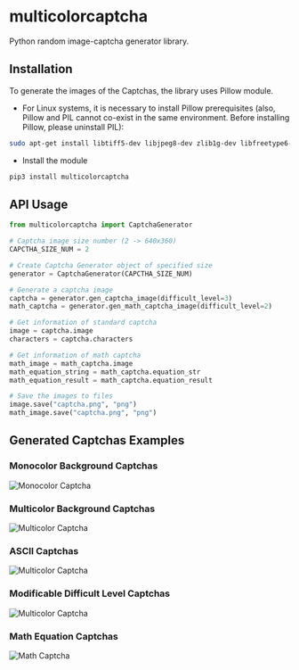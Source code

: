 # multicolorcaptcha
Python random image-captcha generator library.

## Installation
To generate the images of the Captchas, the library uses Pillow module.
- For Linux systems, it is necessary to install Pillow prerequisites (also, Pillow and PIL cannot co-exist in the same environment. Before installing Pillow, please uninstall PIL):
```bash
sudo apt-get install libtiff5-dev libjpeg8-dev zlib1g-dev libfreetype6-dev liblcms2-dev libwebp-dev tcl8.6-dev tk8.6-dev python3-tk
```

- Install the module
```bash
pip3 install multicolorcaptcha
```

## API Usage
```py
from multicolorcaptcha import CaptchaGenerator

# Captcha image size number (2 -> 640x360)
CAPCTHA_SIZE_NUM = 2

# Create Captcha Generator object of specified size
generator = CaptchaGenerator(CAPCTHA_SIZE_NUM)

# Generate a captcha image
captcha = generator.gen_captcha_image(difficult_level=3)
math_captcha = generator.gen_math_captcha_image(difficult_level=2)

# Get information of standard captcha
image = captcha.image
characters = captcha.characters

# Get information of math captcha
math_image = math_captcha.image
math_equation_string = math_captcha.equation_str
math_equation_result = math_captcha.equation_result

# Save the images to files
image.save("captcha.png", "png")
math_image.save("captcha.png", "png")
```

## Generated Captchas Examples

### Monocolor Background Captchas
![Monocolor Captcha](https://github.com/J-Rios/multicolorcaptcha/raw/master/images/Monocolor_Background.png)

### Multicolor Background Captchas
![Multicolor Captcha](https://github.com/J-Rios/multicolorcaptcha/raw/master/images/Multicolor_Background.png)

### ASCII Captchas
![Multicolor Captcha](https://github.com/J-Rios/multicolorcaptcha/raw/master/images/Ascii.png)

### Modificable Difficult Level Captchas
![Multicolor Captcha](https://github.com/J-Rios/multicolorcaptcha/raw/master/images/Max_Complex.png)

### Math Equation Captchas
![Math Captcha](https://github.com/J-Rios/multicolorcaptcha/raw/master/images/Math.png)
